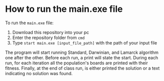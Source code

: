 # How to run the main.exe file
To run the `main.exe` file:
1. Download this repository into your pc
2. Enter the repository folder from `cmd`
3. Type `start main.exe [input_file_path]` with the path of your input file

The program will start running Standard, Darwinian, and Lamarck algorithm one after the other. 
Before each run, a print will state the start. During each run, for each iteration all the population's boards are printed with their fitness. 
Finally, at the end of class run, is either printed the solution or a text indicating no solution was found.
